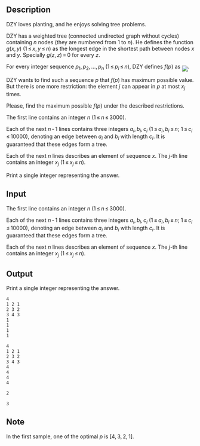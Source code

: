 ## Description

<div><p><span class="tex-font-style-it">DZY loves planting, and he enjoys solving tree problems.</span></p><p>DZY has a weighted tree (connected undirected graph without cycles) containing <span class="tex-span"><i>n</i></span> nodes (they are numbered from <span class="tex-span">1</span> to <span class="tex-span"><i>n</i></span>). He defines the function <span class="tex-span"><i>g</i>(<i>x</i>, <i>y</i>)</span> <span class="tex-span">(1 ≤ <i>x</i>, <i>y</i> ≤ <i>n</i>)</span> as the longest edge in the shortest path between nodes <span class="tex-span"><i>x</i></span> and <span class="tex-span"><i>y</i></span>. Specially <span class="tex-span"><i>g</i>(<i>z</i>, <i>z</i>) = 0</span> for every <span class="tex-span"><i>z</i></span>.</p><p>For every integer sequence <span class="tex-span"><i>p</i><sub class="lower-index">1</sub>, <i>p</i><sub class="lower-index">2</sub>, ..., <i>p</i><sub class="lower-index"><i>n</i></sub></span> <span class="tex-span">(1 ≤ <i>p</i><sub class="lower-index"><i>i</i></sub> ≤ <i>n</i>)</span>, DZY defines <span class="tex-span"><i>f</i>(<i>p</i>)</span> as <img align="middle" class="tex-formula" src="file://Madoi8gj.png" style="max-width: 100.0%;max-height: 100.0%;">. </p><p>DZY wants to find such a sequence <span class="tex-span"><i>p</i></span> that <span class="tex-span"><i>f</i>(<i>p</i>)</span> has maximum possible value. But there is one more restriction: the element <span class="tex-span"><i>j</i></span> can appear in <span class="tex-span"><i>p</i></span> at most <span class="tex-span"><i>x</i><sub class="lower-index"><i>j</i></sub></span> times.</p><p>Please, find the maximum possible <span class="tex-span"><i>f</i>(<i>p</i>)</span> under the described restrictions.</p></div><div class="input-specification"><p>The first line contains an integer <span class="tex-span"><i>n</i>&nbsp;(1 ≤ <i>n</i> ≤ 3000)</span>.</p><p>Each of the next <span class="tex-span"><i>n</i> - 1</span> lines contains three integers <span class="tex-span"><i>a</i><sub class="lower-index"><i>i</i></sub>, <i>b</i><sub class="lower-index"><i>i</i></sub>, <i>c</i><sub class="lower-index"><i>i</i></sub>&nbsp;(1 ≤ <i>a</i><sub class="lower-index"><i>i</i></sub>, <i>b</i><sub class="lower-index"><i>i</i></sub> ≤ <i>n</i>;&nbsp;1 ≤ <i>c</i><sub class="lower-index"><i>i</i></sub> ≤ 10000)</span>, denoting an edge between <span class="tex-span"><i>a</i><sub class="lower-index"><i>i</i></sub></span> and <span class="tex-span"><i>b</i><sub class="lower-index"><i>i</i></sub></span> with length <span class="tex-span"><i>c</i><sub class="lower-index"><i>i</i></sub></span>. It is guaranteed that these edges form a tree.</p><p>Each of the next <span class="tex-span"><i>n</i></span> lines describes an element of sequence <span class="tex-span"><i>x</i></span>. The <span class="tex-span"><i>j</i></span>-th line contains an integer <span class="tex-span"><i>x</i><sub class="lower-index"><i>j</i></sub>&nbsp;(1 ≤ <i>x</i><sub class="lower-index"><i>j</i></sub> ≤ <i>n</i>)</span>.</p></div><div class="output-specification"><p>Print a single integer representing the answer.</p></div>

## Input

<p>The first line contains an integer <span class="tex-span"><i>n</i>&nbsp;(1 ≤ <i>n</i> ≤ 3000)</span>.</p><p>Each of the next <span class="tex-span"><i>n</i> - 1</span> lines contains three integers <span class="tex-span"><i>a</i><sub class="lower-index"><i>i</i></sub>, <i>b</i><sub class="lower-index"><i>i</i></sub>, <i>c</i><sub class="lower-index"><i>i</i></sub>&nbsp;(1 ≤ <i>a</i><sub class="lower-index"><i>i</i></sub>, <i>b</i><sub class="lower-index"><i>i</i></sub> ≤ <i>n</i>;&nbsp;1 ≤ <i>c</i><sub class="lower-index"><i>i</i></sub> ≤ 10000)</span>, denoting an edge between <span class="tex-span"><i>a</i><sub class="lower-index"><i>i</i></sub></span> and <span class="tex-span"><i>b</i><sub class="lower-index"><i>i</i></sub></span> with length <span class="tex-span"><i>c</i><sub class="lower-index"><i>i</i></sub></span>. It is guaranteed that these edges form a tree.</p><p>Each of the next <span class="tex-span"><i>n</i></span> lines describes an element of sequence <span class="tex-span"><i>x</i></span>. The <span class="tex-span"><i>j</i></span>-th line contains an integer <span class="tex-span"><i>x</i><sub class="lower-index"><i>j</i></sub>&nbsp;(1 ≤ <i>x</i><sub class="lower-index"><i>j</i></sub> ≤ <i>n</i>)</span>.</p>

## Output

<p>Print a single integer representing the answer.</p>





```input1
4
1 2 1
2 3 2
3 4 3
1
1
1
1

```




```input2
4
1 2 1
2 3 2
3 4 3
4
4
4
4

```




```output1
2

```




```output2
3

```



## Note

<p>In the first sample, one of the optimal <span class="tex-span"><i>p</i></span> is <span class="tex-span">[4, 3, 2, 1]</span>.</p>
